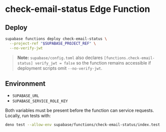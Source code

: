 # check-email-status Edge Function

## Deploy

```bash
supabase functions deploy check-email-status \
  --project-ref "$SUPABASE_PROJECT_REF" \
  --no-verify-jwt
```

> **Note:** `supabase/config.toml` also declares `[functions.check-email-status] verify_jwt = false` so the function remains accessible if deployment scripts omit `--no-verify-jwt`.

## Environment

- `SUPABASE_URL`
- `SUPABASE_SERVICE_ROLE_KEY`

Both variables must be present before the function can service requests. Locally, run tests with:

```bash
deno test --allow-env supabase/functions/check-email-status/index.test.ts
```
